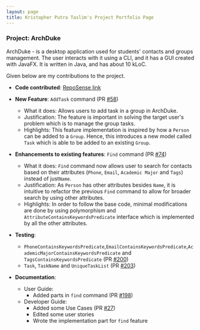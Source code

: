 ```yaml
---
layout: page
title: Kristopher Putra Taslim's Project Portfolio Page
---
```


### Project: ArchDuke

ArchDuke - is a desktop application used for students' contacts and groups management. The user interacts with it using a CLI, and it has a GUI created with JavaFX. It is written in Java, and has about 10 kLoC.

Given below are my contributions to the project.

* **Code contributed**: [RepoSense link](https://nus-cs2103-ay2122s2.github.io/tp-dashboard/?search=kristopherptaslim&breakdown=true&sort=groupTitle&sortWithin=title&since=2022-02-18&timeframe=commit&mergegroup=&groupSelect=groupByRepos&checkedFileTypes=docs~functional-code~test-code~other&tabOpen=true&tabType=authorship&tabAuthor=KristopherPTaslim&tabRepo=AY2122S2-CS2103-W16-3%2Ftp%5Bmaster%5D&authorshipIsMergeGroup=false&authorshipFileTypes=docs~functional-code~test-code&authorshipIsBinaryFileTypeChecked=false)

* **New Feature**: `AddTask` command (PR [#58](https://github.com/AY2122S2-CS2103-W16-3/tp/pull/58))
  * What it does: Allows users to add task in a group in ArchDuke.
  * Justification: The feature is important in solving the target user's problem which is to manage the group tasks.
  * Highlights: This feature implementation is inspired by how a `Person` can be added to a `Group`. Hence, this introduces a new model called `Task` which is able to be added to an existing `Group`. 

* **Enhancements to existing features**: `Find` command (PR [#74](https://github.com/AY2122S2-CS2103-W16-3/tp/pull/74))
    * What it does: `Find` command now allows user to search for contacts based on their attributes (`Phone`, `Email`, `Academic Major` and `Tags`) instead of just`Name`.
    * Justification: As `Person` has other attributes besides `Name`, it is intuitive to refactor the previous `Find` command to allow for broader search by using other attributes.
    * Highlights: In order to follow the base code, minimal modifications are done by using polymorphism and `AttributeContainsKeywordsPredicate` interface which is implemented by all the other attributes.
* **Testing**:
    * `PhoneContainsKeywordsPredicate`,`EmailContainsKeywordsPredicate`,`AcademicMajorContainsKeywordsPredicate` and `TagsContainsKeywordsPredicate` (PR [#200](https://github.com/AY2122S2-CS2103-W16-3/tp/pull/200))
    * `Task`, `TaskName` and `UniqueTaskList` (PR [#203](https://github.com/AY2122S2-CS2103-W16-3/tp/pull/203))
* **Documentation**:
    * User Guide:
        * Added parts in `find` command (PR [#198](https://github.com/AY2122S2-CS2103-W16-3/tp/pull/198))
    * Developer Guide:
        * Added some Use Cases (PR [#27](https://github.com/AY2122S2-CS2103-W16-3/tp/pull/27))
        * Edited some user stories
        * Wrote the implementation part for `find` feature

    
